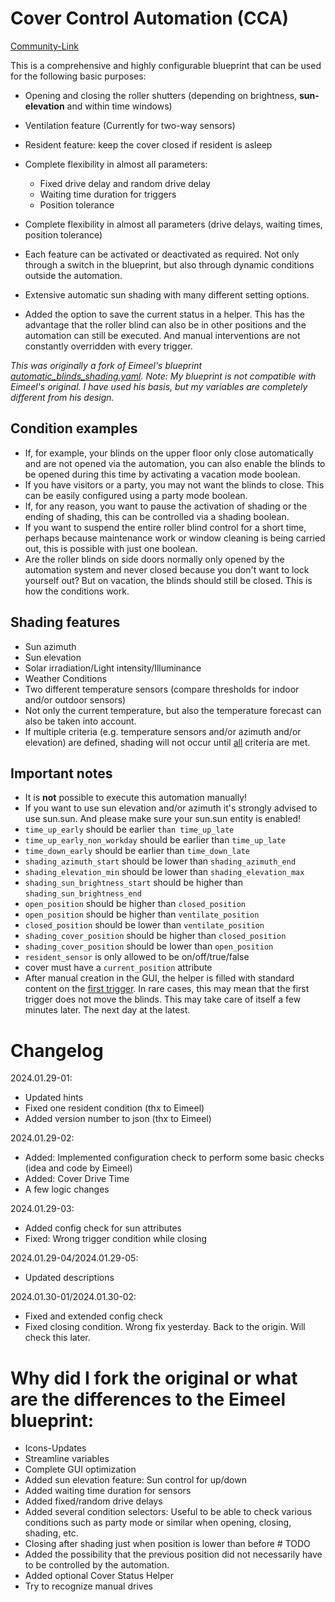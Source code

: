 # Cover Control Automation (CCA)

[Community-Link](https://community.home-assistant.io/t/cover-control-automation-cca-a-comprehensive-and-highly-configurable-roller-blind-blueprint/680539)

This is a comprehensive and highly configurable blueprint that can be used for the following basic purposes:

* Opening and closing the roller shutters (depending on brightness, **sun-elevation** and within time windows)
* Ventilation feature (Currently for two-way sensors)
* Resident feature: keep the cover closed if resident is asleep
* Complete flexibility in almost all parameters:
  - Fixed drive delay and random drive delay
  - Waiting time duration for triggers
  - Position tolerance

* Complete flexibility in almost all parameters (drive delays, waiting times, position tolerance)
* Each feature can be activated or deactivated as required. Not only through a switch in the blueprint, but also through dynamic conditions outside the automation.
* Extensive automatic sun shading with many different setting options.
* Added the option to save the current status in a helper. This has the advantage that the roller blind can also be in other positions and the automation can still be executed. And manual interventions are not constantly overridden with every trigger.


*This was originally a fork of Eimeel's blueprint [automatic_blinds_shading.yaml](https://community.home-assistant.io/t/extensive-roller-shutter-control-including-shading-brightness-sun-position-temperature-forecast/613715).*
*Note: My blueprint is not compatible with Eimeel's original. I have used his basis, but my variables are completely different from his design.*


## Condition examples
 - If, for example, your blinds on the upper floor only close automatically and are not opened via the automation, you can also enable the blinds to be opened during this time by activating a vacation mode boolean.
- If you have visitors or a party, you may not want the blinds to close. This can be easily configured using a party mode boolean.
- If, for any reason, you want to pause the activation of shading or the ending of shading, this can be controlled via a shading boolean.
- If you want to suspend the entire roller blind control for a short time, perhaps because maintenance work or window cleaning is being carried out, this is possible with just one boolean.
- Are the roller blinds on side doors normally only opened by the automation system and never closed because you don't want to lock yourself out? But on vacation, the blinds should still be closed. This is how the conditions work.

## Shading features
- Sun azimuth
- Sun elevation
- Solar irradiation/Light intensity/Illuminance
- Weather Conditions
- Two different temperature sensors (compare thresholds for indoor and/or outdoor sensors)
- Not only the current temperature, but also the temperature forecast can also be taken into account.
- If multiple criteria (e.g. temperature sensors and/or azimuth and/or elevation) are defined, shading will not occur until <ins>all</ins> criteria are met.

## Important notes
- It is **not** possible to execute this automation manually!
- If you want to use sun elevation and/or azimuth it's strongly advised to use sun.sun. And please make sure your sun.sun entity is enabled!
- `time_up_early` should be earlier `than time_up_late`
- `time_up_early_non_workday` should be earlier than `time_up_late`
- `time_down_early` should be earlier than `time_down_late`
- `shading_azimuth_start` should be lower than `shading_azimuth_end`
- `shading_elevation_min` should be lower than `shading_elevation_max`
- `shading_sun_brightness_start` should be higher than `shading_sun_brightness_end`
- `open_position` should be higher than `closed_position`
- `open_position` should be higher than `ventilate_position`
- `closed_position` should be lower than `ventilate_position`
- `shading_cover_position` should be higher than `closed_position`
- `shading_cover_position` should be lower than `open_position`
- `resident_sensor` is only allowed to be on/off/true/false
- cover must have a `current_position` attribute
- After manual creation in the GUI, the helper is filled with standard content on the <ins>first trigger</ins>. In rare cases, this may mean that the first trigger does not move the blinds. This may take care of itself a few minutes later. The next day at the latest.

# Changelog

2024.01.29-01:
  - Updated hints
  - Fixed one resident condition (thx to Eimeel)
  - Added version number to json (thx to Eimeel)

2024.01.29-02:
  - Added: Implemented configuration check to perform some basic checks (idea and code by Eimeel)
  - Added: Cover Drive Time
  - A few logic changes

2024.01.29-03:
  - Added config check for sun attributes
  - Fixed: Wrong trigger condition while closing

2024.01.29-04/2024.01.29-05:
  - Updated descriptions

2024.01.30-01/2024.01.30-02:
  - Fixed and extended config check
  - Fixed closing condition. Wrong fix yesterday. Back to the origin. Will check this later.

# Why did I fork the original or what are the differences to the Eimeel blueprint:
- Icons-Updates
- Streamline variables
- Complete GUI optimization
- Added sun elevation feature: Sun control for up/down
- Added waiting time duration for sensors
- Added fixed/random drive delays
- Added several condition selectors: Useful to be able to check various conditions such as party mode or similar when opening, closing, shading, etc.
- Closing after shading just when position is lower than before # TODO
- Added the possibility that the previous position did not necessarily have to be controlled by the automation.
- Added optional Cover Status Helper
- Try to recognize manual drives
